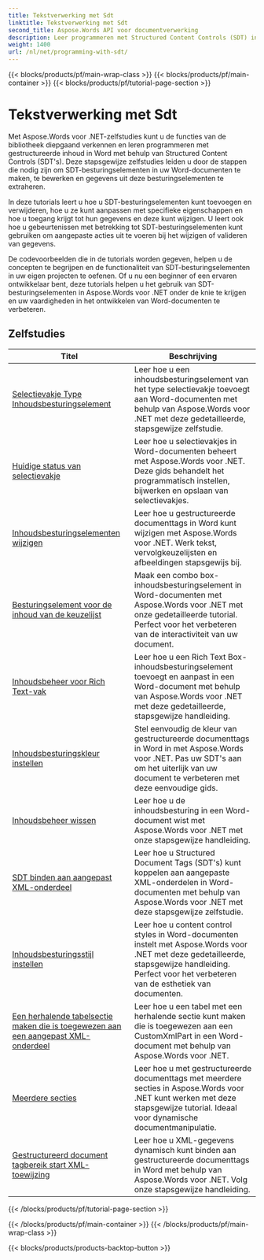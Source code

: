 ```yaml
---
title: Tekstverwerking met Sdt
linktitle: Tekstverwerking met Sdt
second_title: Aspose.Words API voor documentverwerking
description: Leer programmeren met Structured Content Controls (SDT) in Aspose.Words voor .NET. Volg stapsgewijze tutorials en voorbeeldcode in C# om gestructureerde content controls in uw Word-documenten te manipuleren en aan te passen.
weight: 1400
url: /nl/net/programming-with-sdt/
---
```


{{< blocks/products/pf/main-wrap-class >}}
{{< blocks/products/pf/main-container >}}
{{< blocks/products/pf/tutorial-page-section >}}

# Tekstverwerking met Sdt

Met Aspose.Words voor .NET-zelfstudies kunt u de functies van de bibliotheek diepgaand verkennen en leren programmeren met gestructureerde inhoud in Word met behulp van Structured Content Controls (SDT's). Deze stapsgewijze zelfstudies leiden u door de stappen die nodig zijn om SDT-besturingselementen in uw Word-documenten te maken, te bewerken en gegevens uit deze besturingselementen te extraheren.

In deze tutorials leert u hoe u SDT-besturingselementen kunt toevoegen en verwijderen, hoe u ze kunt aanpassen met specifieke eigenschappen en hoe u toegang krijgt tot hun gegevens en deze kunt wijzigen. U leert ook hoe u gebeurtenissen met betrekking tot SDT-besturingselementen kunt gebruiken om aangepaste acties uit te voeren bij het wijzigen of valideren van gegevens.

De codevoorbeelden die in de tutorials worden gegeven, helpen u de concepten te begrijpen en de functionaliteit van SDT-besturingselementen in uw eigen projecten te oefenen. Of u nu een beginner of een ervaren ontwikkelaar bent, deze tutorials helpen u het gebruik van SDT-besturingselementen in Aspose.Words voor .NET onder de knie te krijgen en uw vaardigheden in het ontwikkelen van Word-documenten te verbeteren.

 ## Zelfstudies
| Titel | Beschrijving |
| --- | --- |
| [Selectievakje Type Inhoudsbesturingselement](./check-box-type-content-control/) | Leer hoe u een inhoudsbesturingselement van het type selectievakje toevoegt aan Word-documenten met behulp van Aspose.Words voor .NET met deze gedetailleerde, stapsgewijze zelfstudie. |
| [Huidige status van selectievakje](./current-state-of-check-box/) | Leer hoe u selectievakjes in Word-documenten beheert met Aspose.Words voor .NET. Deze gids behandelt het programmatisch instellen, bijwerken en opslaan van selectievakjes. |
| [Inhoudsbesturingselementen wijzigen](./modify-content-controls/) | Leer hoe u gestructureerde documenttags in Word kunt wijzigen met Aspose.Words voor .NET. Werk tekst, vervolgkeuzelijsten en afbeeldingen stapsgewijs bij. |
| [Besturingselement voor de inhoud van de keuzelijst](./combo-box-content-control/) | Maak een combo box-inhoudsbesturingselement in Word-documenten met Aspose.Words voor .NET met onze gedetailleerde tutorial. Perfect voor het verbeteren van de interactiviteit van uw document. |
| [Inhoudsbeheer voor Rich Text-vak](./rich-text-box-content-control/) | Leer hoe u een Rich Text Box-inhoudsbesturingselement toevoegt en aanpast in een Word-document met behulp van Aspose.Words voor .NET met deze gedetailleerde, stapsgewijze handleiding. |
| [Inhoudsbesturingskleur instellen](./set-content-control-color/) | Stel eenvoudig de kleur van gestructureerde documenttags in Word in met Aspose.Words voor .NET. Pas uw SDT's aan om het uiterlijk van uw document te verbeteren met deze eenvoudige gids. |
| [Inhoudsbeheer wissen](./clear-contents-control/) | Leer hoe u de inhoudsbesturing in een Word-document wist met Aspose.Words voor .NET met onze stapsgewijze handleiding. |
| [SDT binden aan aangepast XML-onderdeel](./bind-sdt-to-custom-xml-part/) | Leer hoe u Structured Document Tags (SDT's) kunt koppelen aan aangepaste XML-onderdelen in Word-documenten met behulp van Aspose.Words voor .NET met deze stapsgewijze zelfstudie. |
| [Inhoudsbesturingsstijl instellen](./set-content-control-style/) | Leer hoe u content control styles in Word-documenten instelt met Aspose.Words voor .NET met deze gedetailleerde, stapsgewijze handleiding. Perfect voor het verbeteren van de esthetiek van documenten. |
| [Een herhalende tabelsectie maken die is toegewezen aan een aangepast XML-onderdeel](./creating-table-repeating-section-mapped-to-custom-xml-part/) | Leer hoe u een tabel met een herhalende sectie kunt maken die is toegewezen aan een CustomXmlPart in een Word-document met behulp van Aspose.Words voor .NET. |
| [Meerdere secties](./multi-section/) | Leer hoe u met gestructureerde documenttags met meerdere secties in Aspose.Words voor .NET kunt werken met deze stapsgewijze tutorial. Ideaal voor dynamische documentmanipulatie. |
| [Gestructureerd document tagbereik start XML-toewijzing](./structured-document-tag-range-start-xml-mapping/) | Leer hoe u XML-gegevens dynamisch kunt binden aan gestructureerde documenttags in Word met behulp van Aspose.Words voor .NET. Volg onze stapsgewijze handleiding. |
{{< /blocks/products/pf/tutorial-page-section >}}

{{< /blocks/products/pf/main-container >}}
{{< /blocks/products/pf/main-wrap-class >}}

{{< blocks/products/products-backtop-button >}}
